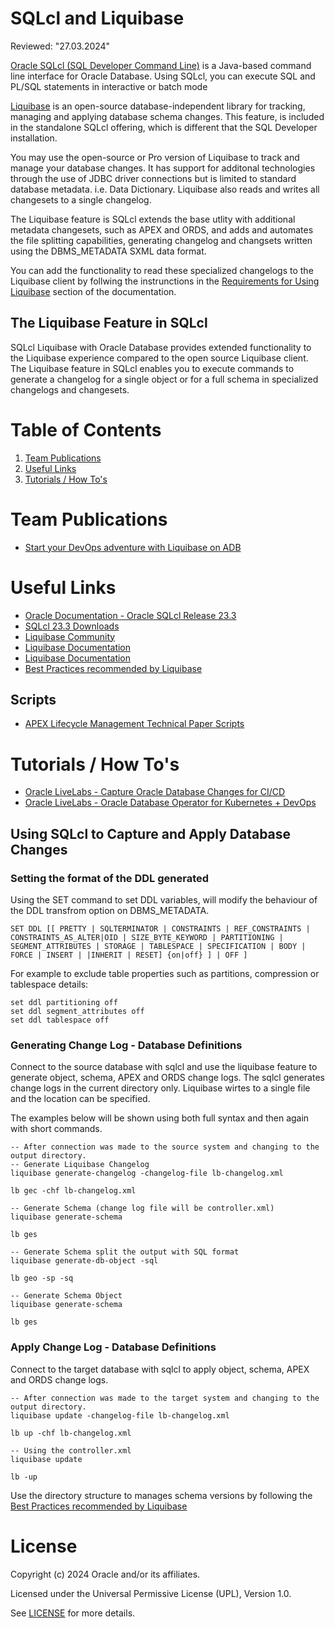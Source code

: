 # SQLcl and Liquibase
Reviewed: "27.03.2024"

[Oracle SQLcl (SQL Developer Command Line)](https://docs.oracle.com/en/database/oracle/sql-developer-command-line/index.html) is a Java-based command line interface for Oracle Database. Using SQLcl, you can execute SQL and PL/SQL statements in interactive or batch mode

[Liquibase](https://www.liquibase.org/) is an open-source database-independent library for tracking, managing and applying database schema changes. This feature, is included in the standalone SQLcl offering, which is different that the SQL Developer installation.

You may use the open-source or Pro version of Liquibase to track and manage your database changes. It has support for additonal technologies through the use of JDBC driver connections but is limited to standard database metadata. i.e. Data Dictionary. Liquibase also reads and writes all changesets to a single changelog. 

The Liquibase feature is SQLcl extends the base utlity with additional metadata changesets, such as APEX and ORDS, and adds and automates the file splitting capabilities, generating changelog and changsets written using the DBMS_METADATA SXML data format.

You can add the functionality to read these specialized changelogs to the Liquibase client by follwing the instrunctions in the [Requirements for Using Liquibase](https://docs.oracle.com/en/database/oracle/sql-developer-command-line/23.4/sqcug/using-liquibase.html#GUID-673321E9-1C06-4B9A-A373-52C2CB5AB7B0) section of the documentation.

 
## The Liquibase Feature in SQLcl
SQLcl Liquibase with Oracle Database provides extended functionality to the Liquibase experience compared to the open source Liquibase client. The Liquibase feature in SQLcl enables you to execute commands to generate a changelog for a single object or for a full schema in specialized changelogs and changesets.


# Table of Contents
 
1. [Team Publications](#team-publications)
2. [Useful Links](#useful-links)
3. [Tutorials / How To's](#tutorials-how-tos)

 
# Team Publications
- [Start your DevOps adventure with Liquibase on ADB](https://medium.com/@devpiotrekk/start-your-apex-devops-adventure-with-liquibase-f8e45c3d1e6a)

# Useful Links
- [Oracle Documentation - Oracle SQLcl Release 23.3](https://docs.oracle.com/en/database/oracle/sql-developer-command-line/23.3/sqcug/using-liquibase.html#GUID-4CA25386-E442-4D9D-B119-C1ACE6B79539 "Using Liquibase")
- [SQLcl 23.3 Downloads](https://www.oracle.com/database/sqldeveloper/technologies/sqlcl/download/)
- [Liquibase Community](https://www.liquibase.org/)
- [Liquibase Documentation](https://docs.liquibase.com/home.html "What is Liquibase?")
- [Liquibase Documentation](https://docs.liquibase.com/start/release-notes/home.html "Release Notes")
- [Best Practices recommended by Liquibase](https://docs.liquibase.com/concepts/bestpractices.html "Maximize the effectiveness and efficiency of the Liquibase workflow")

## Scripts
- [APEX Lifecycle Management Technical Paper Scripts](https://apex.oracle.com/go/lifecycle-technical-paper-files "Zip download")

# Tutorials / How To's
- [Oracle LiveLabs - Capture Oracle Database Changes for CI/CD](https://apexapps.oracle.com/pls/apex/r/dbpm/livelabs/view-workshop?wid=3000)
- [Oracle LiveLabs - Oracle Database Operator for Kubernetes + DevOps](https://apexapps.oracle.com/pls/apex/r/dbpm/livelabs/view-workshop?wid=3393)

## Using SQLcl to Capture and Apply Database Changes

### Setting the format of the DDL generated
Using the SET command to set DDL variables, will modify the behaviour of the DDL transfrom option on DBMS_METADATA. 

```
SET DDL [[ PRETTY | SQLTERMINATOR | CONSTRAINTS | REF_CONSTRAINTS | CONSTRAINTS_AS_ALTER|OID | SIZE_BYTE_KEYWORD | PARTITIONING | SEGMENT_ATTRIBUTES | STORAGE | TABLESPACE | SPECIFICATION | BODY | FORCE | INSERT | |INHERIT | RESET] {on|off} ] | OFF ]
```

For example to exclude table properties such as partitions, compression or tablespace details:

```
set ddl partitioning off
set ddl segment_attributes off
set ddl tablespace off
```

### Generating Change Log - Database Definitions
Connect to the source database with sqlcl and use the liquibase feature to generate object, schema, APEX and ORDS change logs. The sqlcl generates change logs in the current directory only. Liquibase wirtes to a single file and the location can be specified.

The examples below will be shown using both full syntax and then again with short commands.

```
-- After connection was made to the source system and changing to the output directory.
-- Generate Liquibase Changelog
liquibase generate-changelog -changelog-file lb-changelog.xml

lb gec -chf lb-changelog.xml

-- Generate Schema (change log file will be controller.xml)
liquibase generate-schema

lb ges

-- Generate Schema split the output with SQL format
liquibase generate-db-object -sql

lb geo -sp -sq

-- Generate Schema Object
liquibase generate-schema

lb ges
```

### Apply Change Log - Database Definitions
Connect to the target database with sqlcl to apply object, schema, APEX and ORDS change logs.

```
-- After connection was made to the target system and changing to the output directory.
liquibase update -changelog-file lb-changelog.xml

lb up -chf lb-changelog.xml

-- Using the controller.xml
liquibase update

lb -up
```

Use the directory structure to manages schema versions by following the [Best Practices recommended by Liquibase](https://docs.liquibase.com/concepts/bestpractices.html)

# License

Copyright (c) 2024 Oracle and/or its affiliates.

Licensed under the Universal Permissive License (UPL), Version 1.0.

See [LICENSE](https://github.com/oracle-devrel/technology-engineering/blob/main/LICENSE) for more details.
